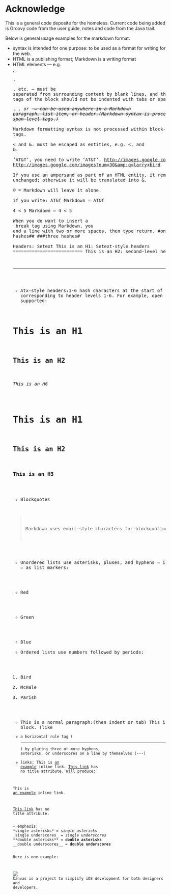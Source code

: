 Acknowledge
============

This is a general code deposite for the homeless.
Current code being added is Groovy code from the user guide, notes and code from the Java trail.

Below is general usage examples for the markdown format:

- syntax is intended for one purpose: to be used as a format for writing for the web.
- HTML is a publishing format; Markdown is a writing format
- HTML elements — e.g. <div>, <table>, <pre>, <p>, etc. — must be separated from surrounding content by blank lines, and the start and end tags of the block should not be indented with tabs or spaces.
- <span>, <cite>, or <del> — can be used anywhere in a Markdown paragraph, list item, or header.(Markdown syntax is processed within span-level tags.)
- Markdown formatting syntax is not processed within block-level HTML tags.
- < and &. must be escaped as entities, e.g. &lt;, and &amp;.
- ‘AT&T’, you need to write ‘AT&amp;T’.
http://images.google.com/images?num=30&q=larry+bird
http://images.google.com/images?num=30&amp;q=larry+bird
- If you use an ampersand as part of an HTML entity, it remains unchanged; otherwise it will be translated into &amp;.
- &copy; = Markdown will leave it alone.
- if you write: AT&T Markdown = AT&amp;T
- 4 < 5 Markdown = 4 &lt; 5
- When you do want to insert a <br /> break tag using Markdown, you end a line with two or more spaces, then type return.
#one hash#
##two hashes##
###three hashes#
- Headers: Setext
This is an H1: Setext-style headers
==========================
This is an H2: second-level headers
---------------------------------------------------
- Atx-style headers:1-6 hash characters at the start of the line, corresponding to header levels 1-6. For example, open or closed styles supported:
# This is an H1
## This is an H2
###### This is an H6
# This is an H1 #
## This is an H2 ##
### This is an H3 ######
- Blockquotes
> Markdown uses email-style
> characters for blockquoting
- Unordered lists use asterisks, pluses, and hyphens — interchangably — as list markers:
*   Red
+   Green
-   Blue
- Ordered lists use numbers followed by periods:
1.  Bird
2.  McHale
3.  Parish
- This is a normal paragraph:(then indent or tab)
    This is a code block. (like <code>
- a horizontal rule tag (<hr />) by placing three or more hyphens, asterisks, or underscores on a line by themselves (---)
- links:
This is [an example](http://example.com/ "Title") inline link.
[This link](http://example.net/) has no title attribute.
Will produce:
<p>This is <a href="http://example.com/" title="Title">
an example</a> inline link.</p>
<p><a href="http://example.net/">This link</a> has no
title attribute.</p>
- emphasis:
*single asterisks* = <em>single asterisks</em>
_single underscores_ = <em>single underscores</em>
**double asterisks** = <strong>double asterisks</strong>
__double underscores__ = <strong>double underscores</strong>

Here is one example:

![](http://f.cl.ly/items/3435000d3G1E3t3m0J0X/canvas.png)
Canvas is a project to simplify iOS development for both designers and developers.
